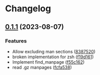 # Changelog

## [0.1.1](https://github.com/ysthakur/man_completions/compare/man_completions-v0.1.0...man_completions-v0.1.1) (2023-08-07)


### Features

* Allow excluding man sections ([8387520](https://github.com/ysthakur/man_completions/commit/8387520e4add4ee96969f644d08fb6ed6e301d95))
* broken implementation for zsh ([f19d161](https://github.com/ysthakur/man_completions/commit/f19d1611ff480f9e8503e8d5083a0f5826888285))
* Implement find_manpage ([f55c162](https://github.com/ysthakur/man_completions/commit/f55c162d721cc9a2a6b10c6c214383933393246e))
* read .gz manpages ([fcfa538](https://github.com/ysthakur/man_completions/commit/fcfa5389ad630e0ad71fb7838cc9dc7e780a194c))
